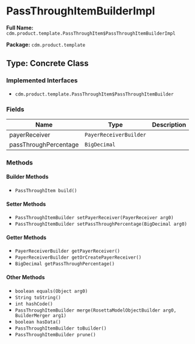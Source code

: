 # PassThroughItemBuilderImpl

**Full Name:** `cdm.product.template.PassThroughItem$PassThroughItemBuilderImpl`

**Package:** `cdm.product.template`

## Type: Concrete Class

### Implemented Interfaces

- `cdm.product.template.PassThroughItem$PassThroughItemBuilder`

### Fields

| Name | Type | Description |
|------|------|-------------|
| payerReceiver | `PayerReceiverBuilder` |  |
| passThroughPercentage | `BigDecimal` |  |

### Methods

#### Builder Methods

- `PassThroughItem build()`

#### Setter Methods

- `PassThroughItemBuilder setPayerReceiver(PayerReceiver arg0)`
- `PassThroughItemBuilder setPassThroughPercentage(BigDecimal arg0)`

#### Getter Methods

- `PayerReceiverBuilder getPayerReceiver()`
- `PayerReceiverBuilder getOrCreatePayerReceiver()`
- `BigDecimal getPassThroughPercentage()`

#### Other Methods

- `boolean equals(Object arg0)`
- `String toString()`
- `int hashCode()`
- `PassThroughItemBuilder merge(RosettaModelObjectBuilder arg0, BuilderMerger arg1)`
- `boolean hasData()`
- `PassThroughItemBuilder toBuilder()`
- `PassThroughItemBuilder prune()`

